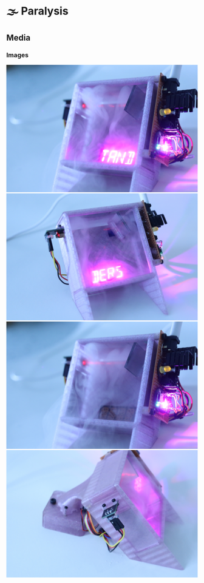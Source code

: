 # 🌫️ Paralysis





## Media

### Images
![paralysis_2](media/images/paralysis_2.JPG)
![paralysis_1](media/images/paralysis_1.JPG)
![paralysis_4](media/images/paralysis_4.JPG)
![paralysis_5](media/images/paralysis_5.JPG)


